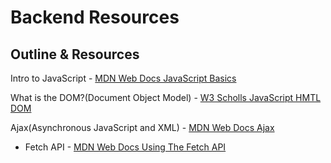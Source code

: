 # Backend Resources

## Outline & Resources
Intro to JavaScript - [MDN Web Docs JavaScript Basics](https://developer.mozilla.org/en-US/docs/Learn/Getting_started_with_the_web/JavaScript_basics)

What is the DOM?(Document Object Model) - [W3 Scholls JavaScript HMTL DOM](https://www.w3schools.com/js/js_htmldom.asp)

Ajax(Asynchronous JavaScript and XML) - [MDN Web Docs Ajax](https://developer.mozilla.org/en-US/docs/Glossary/AJAX)
  - Fetch API - [MDN Web Docs Using The Fetch API](https://developer.mozilla.org/en-US/docs/Web/API/Fetch_API/Using_Fetch) 
